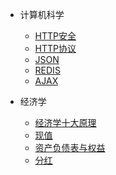 * 计算机科学
  * [HTTP安全](TO/HTTP安全.md)
  * [HTTP协议](TO/HTTP协议.md)
  * [JSON](TO/JSON.md)
  * [REDIS](TO/REDIS.md)
  * [AJAX](TO/AJAX.md)

* 经济学
  * [经济学十大原理](EO/经济学十大原理.md)
  * [现值](EO现/值.md)
  * [资产负债表与权益](EO/资产负债表与权益.md)
  * [分红](EO/分红.md)
